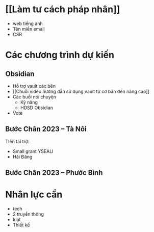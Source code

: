 # [[Làm tư cách pháp nhân]]
- web tiếng anh
- Tên miền email
- CSR
# Các chương trình dự kiến
## Obsidian
- Hỗ trợ vault các bên
- [[Chuỗi video hướng dẫn sử dụng vault từ cơ bản đến nâng cao]]
- Các buổi nói chuyện
	- Kỹ năng
	- HDSD Obsidian
- Vote

## Bước Chân 2023 – Tà Nôi
TIền tài trợ:
- Small grant YSEALI
- Hải Đăng

## Bước Chân 2023 – Phước Bình

# Nhân lực cần
- tech
- 2 truyền thông
- luật
- Thiết kế